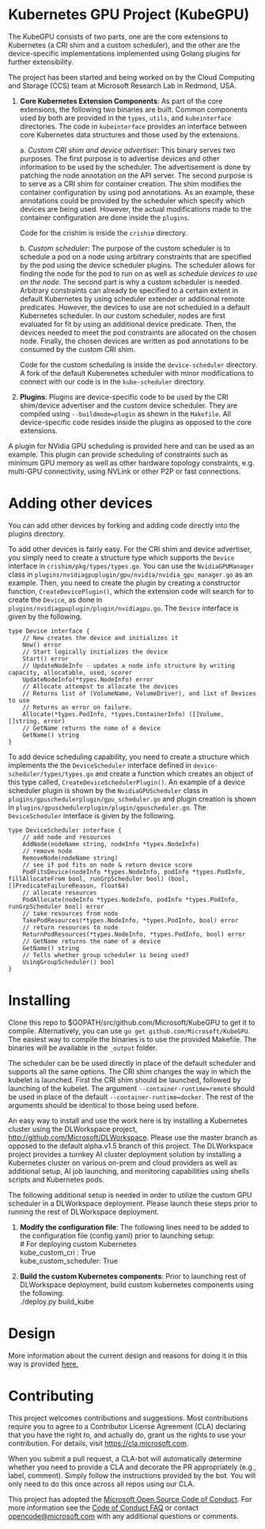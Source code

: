 
# Kubernetes GPU Project (KubeGPU)

The KubeGPU consists of two parts, one are the core extensions to Kubernetes (a CRI shim and a custom scheduler), and the other are the device-specific
implementations implemented using Golang plugins for further extensibility.

The project has been started and being worked on by the Cloud Computing and Storage (CCS) team at Microsoft Research Lab in Redmond, USA.

1. **Core Kubernetes Extension Components**: As part of the core extensions, the following two binaries are built.  Common components used by both are provided in the `types`, `utils`, and `kubeinterface` directories. The code in `kubeinterface` provides an interface between core Kubernetes data structures and those used by the extensions.

    a. *Custom CRI shim and device advertiser*: This binary serves two purposes. The first purpose is to advertise devices and other information to be used by the scheduler. The advertisement is done by patching the node annotation on the API server. The second purpose is to serve as a CRI shim for container creation. The shim modifies the container configuration by using pod annotations. As an example, these annotations could be provided by the scheduler which specify which devices are being used.  However, the actual modifications made to the container configuration are done inside the `plugins`.

    Code for the crishim is inside the `crishim` directory.

    b. *Custom scheduler*: The purpose of the custom scheduler is to schedule a pod on a node using arbitrary constraints that are specified by the pod using the device scheduler plugins. The scheduler allows for finding the node for the pod to run on as well as *schedule devices to use on the node*. The second part is why a custom scheduler is needed. Arbitrary constraints can already be specified to a certain extent in default Kubernetes by using scheduler extender or additional remote predicates. However, the devices to use are not scheduled in a default Kubernetes scheduler. In our custom scheduler, nodes are first evaluated for fit by using an additional device predicate. Then, the devices needed to meet the pod constraints are allocated on the chosen node. Finally, the chosen devices are written as pod annotations to be consumed by the custom CRI shim.

    Code for the custom scheduling is inside the `device-scheduler` directory. A fork of the default Kuberenetes scheduler with minor modifications to connect with our code is in the `kube-scheduler` directory.

2. **Plugins**: Plugins are device-specific code to be used by the CRI shim/device advertiser and the custom device scheduler. They are compiled using `--buildmode=plugin` as shown in the `Makefile`. All device-specific code resides inside the plugins as opposed to the core extensions.

A plugin for NVidia GPU scheduling is provided here and can be used as an example. This plugin can provide scheduling of constraints such as minimum GPU memory as well as other hardware topology constraints, e.g. multi-GPU connectivity, using NVLink or other P2P or fast connections. 

# Adding other devices

You can add other devices by forking and adding code directly into the plugins directory.

To add other devices is fairly easy. For the CRI shim and device advertiser, you simply need to create a structure type which supports the `Device` interface in `crishim/pkg/types/types.go`.  You can use the `NvidiaGPUManager` class in `plugins/nvidiagpuplugin/gpu/nvidia/nvidia_gpu_manager.go` as an example. Then, you need to create the plugin by creating a constructor function, `CreateDevicePlugin()`, which the extension code will search for to create the `Device`, as done in `plugins/nvidiagpuplugin/plugin/nvidiagpu.go`. The `Device` interface is given by the following.

    type Device interface {
        // New creates the device and initializes it
        New() error
        // Start logically initializes the device
        Start() error
        // UpdateNodeInfo - updates a node info structure by writing capacity, allocatable, used, scorer
        UpdateNodeInfo(*types.NodeInfo) error
        // Allocate attempst to allocate the devices
        // Returns list of (VolumeName, VolumeDriver), and list of Devices to use
        // Returns an error on failure.
        Allocate(*types.PodInfo, *types.ContainerInfo) ([]Volume, []string, error)
        // GetName returns the name of a device
        GetName() string
    }

To add device scheduling capability, you need to create a structure which implements the the `DeviceScheduler` interface defined in `device-scheduler/types/types.go` and create a function which creates an object of this type called, `CreateDeviceSchedulerPlugin()`. An example of a device scheduler plugin is shown by the `NvidiaGPUScheduler` class in `plugins/gpuschedulerplugin/gpu_scheduler.go` and plugin creation is shown in `plugins/gpuschedulerplugin/plugin/gpuscheduler.go`.  The `DeviceScheduler` interface is given by the following.

    type DeviceScheduler interface {
        // add node and resources
        AddNode(nodeName string, nodeInfo *types.NodeInfo)
        // remove node
        RemoveNode(nodeName string)
        // see if pod fits on node & return device score
        PodFitsDevice(nodeInfo *types.NodeInfo, podInfo *types.PodInfo, fillAllocateFrom bool, runGrpScheduler bool) (bool, []PredicateFailureReason, float64)
        // allocate resources
        PodAllocate(nodeInfo *types.NodeInfo, podInfo *types.PodInfo, runGrpScheduler bool) error
        // take resources from node
        TakePodResources(*types.NodeInfo, *types.PodInfo, bool) error
        // return resources to node
        ReturnPodResources(*types.NodeInfo, *types.PodInfo, bool) error
        // GetName returns the name of a device
        GetName() string
        // Tells whether group scheduler is being used?
        UsingGroupScheduler() bool
    }

# Installing

Clone this repo to $GOPATH/src/github.com/Microsoft/KubeGPU to get it to compile. Alternatively, you can use `go get github.com/Microsoft/KubeGPU`. The easiest way to compile the binaries is to use the provided Makefile. The binaries will be available in the `_output` folder. 

The scheduler can be be used directly in place of the default scheduler and supports all the same options.
The CRI shim changes the way in which the kubelet is launched. First the CRI shim should be launched, followed by launching of the kubelet.
The argument `--container-runtime=remote` should be used in place of the default `--container-runtime=docker`.
The rest of the arguments should be identical to those being used before.

An easy way to install and use the work here is by installing a Kubernetes cluster using the DLWorkspace project,
http://github.com/Microsoft/DLWorkspace. Please use the master branch as opposed to the default alpha.v1.5 branch of this project.
The DLWorkspace project provides a turnkey AI cluster deployment solution by installing a Kubernetes cluster on various
on-prem and cloud providers as well as additional setup, AI job launching, and monitoring capabilities 
using shells scripts and Kubernetes pods.

The following additional setup is needed in order to utilize the custom GPU scheduler in a DLWorkspace deployment. Please launch these
steps prior to running the rest of DLWorkspace deployment.
1. **Modify the configuration file**:  The following lines need to be added to the configuration file (config.yaml) prior to launching setup:  
\# For deploying custom Kubernetes  
kube\_custom\_cri : True  
kube\_custom\_scheduler: True  
  
2. **Build the custom Kubernetes components**: Prior to launching rest of DLWorkspace deployment, build custom kubernetes components using the following:  
./deploy.py build_kube

# Design

More information about the current design and reasons for doing it in this way is provided [here.](docs/kubegpu.md)

# Contributing

This project welcomes contributions and suggestions.  Most contributions require you to agree to a
Contributor License Agreement (CLA) declaring that you have the right to, and actually do, grant us
the rights to use your contribution. For details, visit https://cla.microsoft.com.

When you submit a pull request, a CLA-bot will automatically determine whether you need to provide
a CLA and decorate the PR appropriately (e.g., label, comment). Simply follow the instructions
provided by the bot. You will only need to do this once across all repos using our CLA.

This project has adopted the [Microsoft Open Source Code of Conduct](https://opensource.microsoft.com/codeofconduct/).
For more information see the [Code of Conduct FAQ](https://opensource.microsoft.com/codeofconduct/faq/) or
contact [opencode@microsoft.com](mailto:opencode@microsoft.com) with any additional questions or comments.
